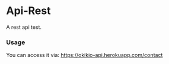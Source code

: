 # Api-Rest
A rest api test.

### Usage
You can access it via: https://okikio-api.herokuapp.com/contact